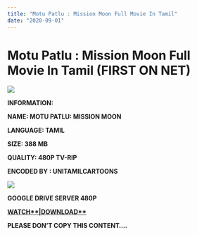 ```yaml
---
title: "Motu Patlu : Mission Moon Full Movie In Tamil"
date: "2020-09-01"
---
```


# Motu Patlu : Mission Moon Full Movie In Tamil (FIRST ON NET)

[![](https://1.bp.blogspot.com/-mJ2LUJP2Z9w/XvIELzaH41I/AAAAAAAABag/RCthYrJfK-UxBK2DfTijaNoL_IebEhjHwCK4BGAsYHg/w640-h360/Motu{c48f4630022c0d57354920639953d21a0626fbbe35cb91b826b45669a52e752e}2BPalu{c48f4630022c0d57354920639953d21a0626fbbe35cb91b826b45669a52e752e}2BMission{c48f4630022c0d57354920639953d21a0626fbbe35cb91b826b45669a52e752e}2BMoon.jpg)](https://1.bp.blogspot.com/-mJ2LUJP2Z9w/XvIELzaH41I/AAAAAAAABag/RCthYrJfK-UxBK2DfTijaNoL_IebEhjHwCK4BGAsYHg/s1280/Motu{c48f4630022c0d57354920639953d21a0626fbbe35cb91b826b45669a52e752e}2BPalu{c48f4630022c0d57354920639953d21a0626fbbe35cb91b826b45669a52e752e}2BMission{c48f4630022c0d57354920639953d21a0626fbbe35cb91b826b45669a52e752e}2BMoon.jpg)

**INFORMATION:**

**NAME: MOTU PATLU: MISSION MOON**

**LANGUAGE: TAMIL**

**SIZE: 388 MB** 

**QUALITY: 480P TV-RIP**

**ENCODED BY : UNITAMILCARTOONS**

[![](https://1.bp.blogspot.com/-bX6yUNVVRS8/XvIEre5wJ9I/AAAAAAAABbA/vPUHJ123HVEEDbkfJ4s8vsGyLfdotEFhQCK4BGAsYHg/w400-h215/Motu{c48f4630022c0d57354920639953d21a0626fbbe35cb91b826b45669a52e752e}2BPalu{c48f4630022c0d57354920639953d21a0626fbbe35cb91b826b45669a52e752e}2BMission{c48f4630022c0d57354920639953d21a0626fbbe35cb91b826b45669a52e752e}2BMoon{c48f4630022c0d57354920639953d21a0626fbbe35cb91b826b45669a52e752e}2B1.jpg)](https://1.bp.blogspot.com/-bX6yUNVVRS8/XvIEre5wJ9I/AAAAAAAABbA/vPUHJ123HVEEDbkfJ4s8vsGyLfdotEFhQCK4BGAsYHg/s1278/Motu{c48f4630022c0d57354920639953d21a0626fbbe35cb91b826b45669a52e752e}2BPalu{c48f4630022c0d57354920639953d21a0626fbbe35cb91b826b45669a52e752e}2BMission{c48f4630022c0d57354920639953d21a0626fbbe35cb91b826b45669a52e752e}2BMoon{c48f4630022c0d57354920639953d21a0626fbbe35cb91b826b45669a52e752e}2B1.jpg)

**GOOGLE DRIVE SERVER 480P**

**[**WATCH****|DOWNLOAD**](https://mydomainscan.com/H8Zsf)**

**PLEASE DON’T COPY THIS CONTENT….**

